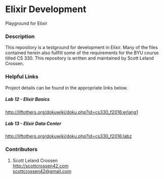 # Elixir Development

Playground for Elixir

### Description

This repository is a testground for development in Elixir. Many of the files contained herein also fullfill
some of the requirements for the BYU course titled CS 330. This repository is written and maintained by Scott Leland Crossen.

### Helpful Links

Project details can be found in the appropriate links below.

##### Lab 12 - Elixir Basics

<http://liftothers.org/dokuwiki/doku.php?id=cs330_f2016:erlang1>

##### Lab 13 - Elixir Data Center

<http://liftothers.org/dokuwiki/doku.php?id=cs330_f2016:labz>

### Contributors

1. Scott Leland Crossen  
<http://scottcrossen42.com>  
<scottcrossen42@gmail.com>
